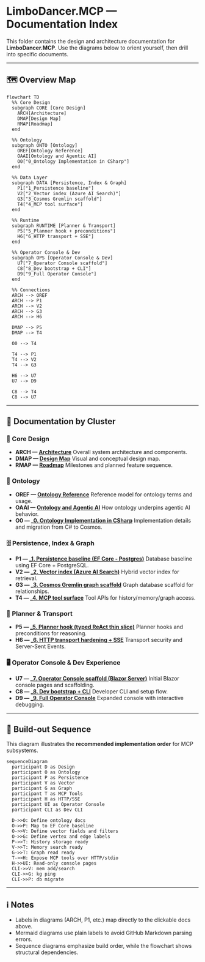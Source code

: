 
# LimboDancer.MCP — Documentation Index

This folder contains the design and architecture documentation for **LimboDancer.MCP**.
Use the diagrams below to orient yourself, then drill into specific documents.

---

## 🗺 Overview Map

```mermaid
flowchart TD
  %% Core Design
  subgraph CORE [Core Design]
    ARCH[Architecture]
    DMAP[Design Map]
    RMAP[Roadmap]
  end

  %% Ontology
  subgraph ONTO [Ontology]
    OREF[Ontology Reference]
    OAAI[Ontology and Agentic AI]
    O0["0_Ontology Implementation in CSharp"]
  end

  %% Data Layer
  subgraph DATA [Persistence, Index & Graph]
    P1["1_Persistence baseline"]
    V2["2_Vector index (Azure AI Search)"]
    G3["3_Cosmos Gremlin scaffold"]
    T4["4_MCP tool surface"]
  end

  %% Runtime
  subgraph RUNTIME [Planner & Transport]
    P5["5_Planner hook + preconditions"]
    H6["6_HTTP transport + SSE"]
  end

  %% Operator Console & Dev
  subgraph OPS [Operator Console & Dev]
    U7["7_Operator Console scaffold"]
    C8["8_Dev bootstrap + CLI"]
    D9["9_Full Operator Console"]
  end

  %% Connections
  ARCH --> OREF
  ARCH --> P1
  ARCH --> V2
  ARCH --> G3
  ARCH --> H6

  DMAP --> P5
  DMAP --> T4

  O0 --> T4

  T4 --> P1
  T4 --> V2
  T4 --> G3

  H6 --> U7
  U7 --> D9

  C8 --> T4
  C8 --> U7
````

---

## 📂 Documentation by Cluster

### 📐 Core Design

* **ARCH — [Architecture](./LimboDancer.MCP%20—%20Architecture.md)**
  Overall system architecture and components.
* **DMAP — [Design Map](./LimboDancer.MCP%20—%20Design%20Map.md)**
  Visual and conceptual design map.
* **RMAP — [Roadmap](./LimboDancer.MCP%20—%20Roadmap.md)**
  Milestones and planned feature sequence.

### 🧩 Ontology

* **OREF — [Ontology Reference](./LimboDancer%20Ontology%20Reference.md)**
  Reference model for ontology terms and usage.
* **OAAI — [Ontology and Agentic AI](./Ontology%20and%20Agentic%20AI%20in%20LimboDancer.MCP.md)**
  How ontology underpins agentic AI behavior.
* **O0 — [\_0. Ontology Implementation in CSharp](./_0.%20Ontology%20Implementation%20in%20CSharp.md)**
  Implementation details and migration from C# to Cosmos.

### 🗄 Persistence, Index & Graph

* **P1 — [\_1. Persistence baseline (EF Core - Postgres)](./_1.%20Persistence%20baseline%20%28EF%20Core%20-%20Postgres%29.md)**
  Database baseline using EF Core + PostgreSQL.
* **V2 — [\_2. Vector index (Azure AI Search)](./_2.%20Vector%20index%20for%20Azure%20AI%20Search%20%28hybrid%29.md)**
  Hybrid vector index for retrieval.
* **G3 — [\_3. Cosmos Gremlin graph scaffold](./_3.%20Cosmos%20Gremlin%20graph%20scaffold.md)**
  Graph database scaffold for relationships.
* **T4 — [\_4. MCP tool surface](./_4.%20MCP%20tool%20surface%20for%20historymemorygraph%20%28first%20useful%20tools%29.md)**
  Tool APIs for history/memory/graph access.

### 🔀 Planner & Transport

* **P5 — [\_5. Planner hook (typed ReAct thin slice)](./_5.%20Planner%20hook%20%20precondition%20gate%20%28typed%20ReAct%20“thin%20slice”%29.md)**
  Planner hooks and preconditions for reasoning.
* **H6 — [\_6. HTTP transport hardening + SSE](./_6.%20HTTP%20transport%20hardening%20%20SSE%20events.md)**
  Transport security and Server-Sent Events.

### 🖥 Operator Console & Dev Experience

* **U7 — [\_7. Operator Console scaffold (Blazor Server)](./_7.%20Operator%20Console%20scaffold%20%28Blazor%20Server%29.md)**
  Initial Blazor console pages and scaffolding.
* **C8 — [\_8. Dev bootstrap + CLI](./_8.%20Dev%20bootstrap%20%20CLI.md)**
  Developer CLI and setup flow.
* **D9 — [\_9. Full Operator Console](./_9.%20Full%20Operator%20Console%20%28interactivedebugging%29.md)**
  Expanded console with interactive debugging.

---

## 🔢 Build-out Sequence

This diagram illustrates the **recommended implementation order** for MCP subsystems.

```mermaid
sequenceDiagram
  participant D as Design
  participant O as Ontology
  participant P as Persistence
  participant V as Vector
  participant G as Graph
  participant T as MCP Tools
  participant H as HTTP/SSE
  participant UI as Operator Console
  participant CLI as Dev CLI

  D->>O: Define ontology docs
  O->>P: Map to EF Core baseline
  O->>V: Define vector fields and filters
  O->>G: Define vertex and edge labels
  P->>T: History storage ready
  V->>T: Memory search ready
  G->>T: Graph read ready
  T->>H: Expose MCP tools over HTTP/stdio
  H->>UI: Read-only console pages
  CLI->>V: mem add/search
  CLI->>G: kg ping
  CLI->>P: db migrate
```

---

## ℹ️ Notes

* Labels in diagrams (ARCH, P1, etc.) map directly to the clickable docs above.
* Mermaid diagrams use plain labels to avoid GitHub Markdown parsing errors.
* Sequence diagrams emphasize build order, while the flowchart shows structural dependencies.


